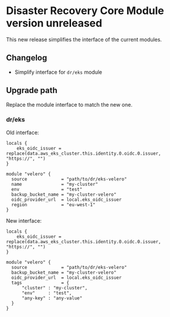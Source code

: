 # Disaster Recovery Core Module version unreleased

This new release simplifies the interface of the current modules.

## Changelog

- Simplify interface for `dr/eks` module

## Upgrade path

Replace the module interface to match the new one.

### dr/eks 

Old interface: 

```hcl
locals {
    eks_oidc_issuer = replace(data.aws_eks_cluster.this.identity.0.oidc.0.issuer, "https://", "")
}

module "velero" {
  source             = "path/to/dr/eks-velero"
  name               = "my-cluster"
  env                = "test"
  backup_bucket_name = "my-cluster-velero"
  oidc_provider_url  = local.eks_oidc_issuer
  region             = "eu-west-1"
}
```

New interface:

```hcl
locals {
    eks_oidc_issuer = replace(data.aws_eks_cluster.this.identity.0.oidc.0.issuer, "https://", "")
}

module "velero" {
  source             = "path/to/dr/eks-velero"
  backup_bucket_name = "my-cluster-velero"   
  oidc_provider_url  = local.eks_oidc_issuer
  tags               = {
      "cluster" : "my-cluster",
      "env"     : "test",
      "any-key" : "any-value"
  }
}
```
